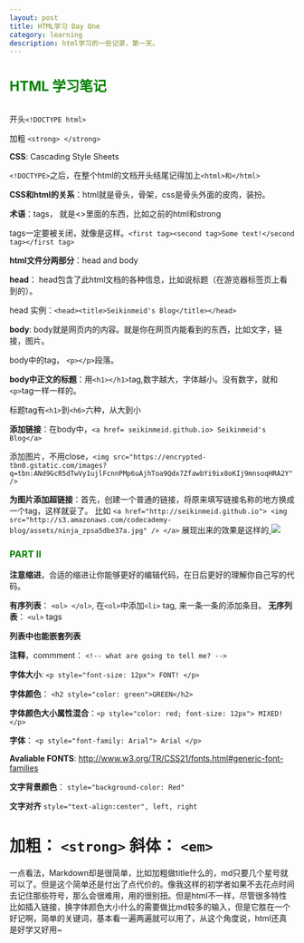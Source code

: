 ```yaml
---
layout: post
title: HTML学习 Day One
category: learning
description: html学习的一些记录，第一天。
---
```


<h4 style="color:green;font-size: 24px">HTML 学习笔记</h4>

开头`<!DOCTYPE html>`

加粗 `<strong> </strong>`

**CSS**: Cascading Style Sheets

`<!DOCTYPE>`之后，在整个html的文档开头结尾记得加上`<html>和</html>`

**CSS和html的关系**：html就是骨头，骨架，css是骨头外面的皮肉，装扮。

**术语**：tags， 就是<>里面的东西，比如之前的html和strong

tags一定要被关闭，就像是这样。`<first tag><second tag>Some text!</second tag></first tag>`

**html文件分两部分**：head and body

**head**： head包含了此html文档的各种信息，比如说标题（在游览器标签页上看到的）。

head 实例：`<head><title>Seikinmeid's Blog</title></head>`

**body**: body就是网页内的内容。就是你在网页内能看到的东西，比如文字，链接，图片。

body中的tag， `<p></p>`段落。

**body中正文的标题**：用`<h1></h1>`tag,数字越大，字体越小。没有数字，就和`<p>`tag一样一样的。

标题tag有`<h1>`到`<h6>`六种，从大到小

**添加链接**：在body中，`<a href= seikinmeid.github.io> Seikinmeid's Blog</a>`

添加图片，不用close，`<img src="https://encrypted-tbn0.gstatic.com/images?q=tbn:ANd9GcR5dTwVy1ujlFcnnPMp6uAjhToa9Qdx7ZfawbYi9ix8oKIj9mnsoqHRA2Y"/>`

**为图片添加超链接**：首先，创建一个普通的链接，将原来填写链接名称的地方换成一个<img>tag，这样就妥了。
比如
        `<a href="http://seikinmeid.github.io">
        <img src="http://s3.amazonaws.com/codecademy-blog/assets/ninja_zpsa5dbe37a.jpg" />
        </a>`
展现出来的效果是这样的<a href="http://seikinmeid.github.io">
        <img src="http://s3.amazonaws.com/codecademy-blog/assets/ninja_zpsa5dbe37a.jpg" />
        </a>

<h3 style="color: Green">PART II</h3>

**注意缩进**，合适的缩进让你能够更好的编辑代码，在日后更好的理解你自己写的代码。

**有序列表**： `<ol> </ol>`, 在`<ol>`中添加`<li>` tag, 来一条一条的添加条目。
**无序列表**： `<ul>` tags

**列表中也能嵌套列表**

**注释**，commment： `<!-- what are going to tell me? -->`

**字体大小**: `<p style="font-size: 12px"> FONT! </p>`

**字体颜色**： `<h2 style="color: green">GREEN</h2>`

**字体颜色大小属性混合**：`<p style="color: red; font-size: 12px"> MIXED! </p>`

**字体**： `<p style="font-family: Arial"> Arial </p>`

**Avaliable FONTS**: http://www.w3.org/TR/CSS21/fonts.html#generic-font-families

**文字背景颜色**： `style="background-color: Red"`

**文字对齐** `style="text-align:center", left, right`

**加粗**： `<strong>`
**斜体**： `<em>`
===
一点看法，Markdown却是很简单，比如加粗做title什么的，md只要几个星号就可以了。但是这个简单还是付出了点代价的。像我这样的初学者如果不去花点时间去记住那些符号，那么会很难用，用的很别扭。但是html不一样，尽管很多特性比如插入链接，换字体颜色大小什么的需要做比md较多的输入，但是它胜在一个好记啊，简单的关键词，基本看一遍两遍就可以用了，从这个角度说，html还真是好学又好用~
